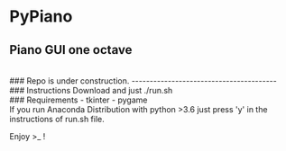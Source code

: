# PyPiano
## Piano GUI one octave

<br>
### Repo is under construction.
----------------------------------------
### Instructions
Download and just ./run.sh

<br>
### Requirements
 - tkinter
 - pygame
<br>
If you run Anaconda Distribution with python >3.6 just press 'y' in the instructions of run.sh file.

Enjoy >_ !
